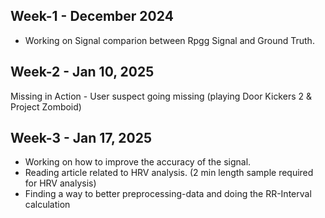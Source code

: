 ## Week-1 - December 2024

- Working on Signal comparion between Rpgg Signal and Ground Truth.

## Week-2 - Jan 10, 2025

Missing in Action - User suspect going missing (playing Door Kickers 2 & Project Zomboid)

## Week-3 - Jan 17, 2025

- Working on how to improve the accuracy of the signal.
- Reading article related to HRV analysis. (2 min length sample required for HRV analysis)
- Finding a way to better preprocessing-data and doing the RR-Interval calculation
